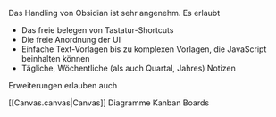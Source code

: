Das Handling von Obsidian ist sehr angenehm. Es erlaubt

- Das freie belegen von Tastatur-Shortcuts
- Die freie Anordnung der UI
- Einfache Text-Vorlagen bis zu komplexen Vorlagen, die JavaScript beinhalten können
- Tägliche, Wöchentliche (als auch Quartal, Jahres) Notizen

Erweiterungen erlauben auch

[[Canvas.canvas|Canvas]]
Diagramme
Kanban Boards
